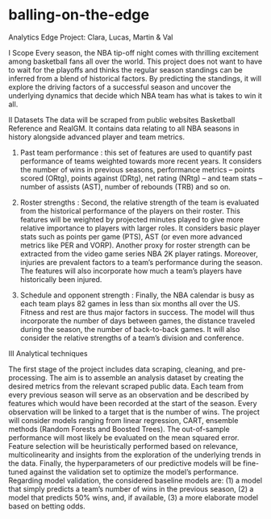 # balling-on-the-edge
Analytics Edge Project: Clara, Lucas, Martin &amp; Val


I Scope
Every season, the NBA tip-off night comes with thrilling excitement among basketball fans all over
the world. This project does not want to have to wait for the playoffs and thinks the regular season
standings can be inferred from a blend of historical factors. By predicting the standings, it will
explore the driving factors of a successful season and uncover the underlying dynamics that decide
which NBA team has what is takes to win it all.



II Datasets
The data will be scraped from public websites Basketball Reference and RealGM. It contains data
relating to all NBA seasons in history alongside advanced player and team metrics.

1. Past team performance : this set of features are used to quantify past performance of teams
weighted towards more recent years. It considers the number of wins in previous seasons,
performance metrics – points scored (ORtg), points against (DRtg), net rating (NRtg) – and
team stats – number of assists (AST), number of rebounds (TRB) and so on.

2. Roster strengths : Second, the relative strength of the team is evaluated from the historical performance of the players on their roster. This features will be weighted by projected
minutes played to give more relative importance to players with larger roles. It considers basic player stats such as points per game (PTS), AST (or even more advanced metrics like PER
and VORP). Another proxy for roster strength can be extracted from the video game series
NBA 2K player ratings. Moreover, injuries are prevalent factors to a team’s performance during the season. The features will also incorporate how much a team’s players have historically
been injured.

3. Schedule and opponent strength : Finally, the NBA calendar is busy as each team plays
82 games in less than six months all over the US. Fitness and rest are thus major factors in
success. The model will thus incorporate the number of days between games, the distance
traveled during the season, the number of back-to-back games. It will also consider the relative
strengths of a team’s division and conference.




III Analytical techniques

The first stage of the project includes data scraping, cleaning, and pre-processing. The aim is to
assemble an analysis dataset by creating the desired metrics from the relevant scraped public data.
Each team from every previous season will serve as an observation and be described by features which
would have been recorded at the start of the season. Every observation will be linked to a target
that is the number of wins.
The project will consider models ranging from linear regression, CART, ensemble methods (Random Forests and Boosted Trees). The out-of-sample performance will most likely be evaluated on
the mean squared error. Feature selection will be heuristically performed based on relevance, multicolinearity and insights from the exploration of the underlying trends in the data. Finally, the
hyperparameters of our predictive models will be fine-tuned against the validation set to optimize
the model’s performance.
Regarding model validation, the considered baseline models are: 
(1) a model that simply predicts
a team’s number of wins in the previous season, 
(2) a model that predicts 50% wins, and, if available,
(3) a more elaborate model based on betting odds.
